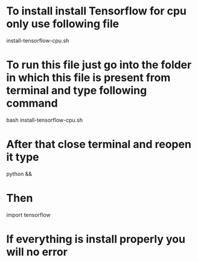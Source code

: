 # To install install Tensorflow for cpu only use following file

install-tensorflow-cpu.sh

# To run this file just go into the folder in which this file is present from terminal and type following command
bash install-tensorflow-cpu.sh

# After that close terminal and reopen it type
python
&&
# Then
import tensorflow
# If everything is install properly you will no error
